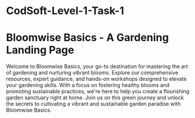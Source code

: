 # CodSoft-Level-1-Task-1
# Bloomwise Basics - A Gardening Landing Page
Welcome to Bloomwise Basics, your go-to destination for mastering the art of gardening and nurturing vibrant blooms. Explore our comprehensive resources, expert guidance, and hands-on workshops designed to elevate your gardening skills. With a focus on fostering healthy blooms and promoting sustainable practices, we're here to help you create a flourishing garden sanctuary right at home. Join us on this green journey and unlock the secrets to cultivating a vibrant and sustainable garden paradise with Bloomwise Basics.

